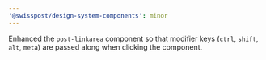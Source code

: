 ```yaml
---
'@swisspost/design-system-components': minor
---
```


Enhanced the `post-linkarea` component so that modifier keys (`ctrl`, `shift`, `alt`, `meta`) are passed along when clicking the component.
